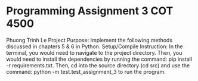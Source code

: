 # Programming Assignment 3 COT 4500
Phuong Trinh Le
Project Purpose: Implement the following methods discussed in chapters 5 & 6 in Python. 
Setup/Compile Instruction: In the terminal, you would need to navigate to the project directory. 
Then, you would need to install the dependencies by running the command: pip install -r requirements.txt. 
Then, cd into the source directory (cd src) and use the command: python -m test.test_assignment_3 to run the program.

